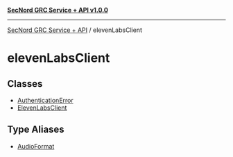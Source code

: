 [**SecNord GRC Service + API v1.0.0**](../README.md)

***

[SecNord GRC Service + API](../README.md) / elevenLabsClient

# elevenLabsClient

## Classes

- [AuthenticationError](classes/AuthenticationError.md)
- [ElevenLabsClient](classes/ElevenLabsClient.md)

## Type Aliases

- [AudioFormat](type-aliases/AudioFormat.md)

